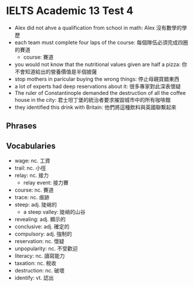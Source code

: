 # IELTS Academic 13 Test 4

- Alex did not ahve a qualification from school in math: Alex 沒有數學的學歷
- each team must complete four laps of the course: 每個隊伍必須完成四圈的賽道
  - course: 賽道
- you would not know that the nutritional values given are half a pizza: 你不會知道給出的營養價值是半個披薩
- stop mothers in paricular buying the wrong things: 停止母親買錯東西
- a lot of experts had deep reservations about it: 很多專家對此深表懷疑
- The ruler of Constantinople demanded the destruction of all the coffee house in the city: 君士坦丁堡的統治者要求摧毀城市中的所有咖啡館
- they identified this drink with Britain: 他們將這種飲料與英國聯繫起來

## Phrases

## Vocabularies

- wage: nc. 工資
- trail: nc. 小徑
- relay: nc. 接力
  - relay event: 接力賽
- course: nc. 賽道
- trace: nc. 痕跡
- steep: adj. 陡峭的
  - a steep valley: 陡峭的山谷
- revealing: adj. 顯示的
- conclusive: adj. 確定的
- compulsory: adj. 強制的
- reservation: nc. 懷疑
- unpopularity: nc. 不受歡迎
- literacy: nc. 讀寫能力
- taxation: nc. 稅收
- destruction: nc. 破壞
- identify: vt. 認出